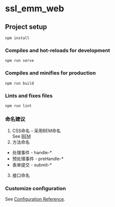 # ssl_emm_web

## Project setup
```
npm install
```

### Compiles and hot-reloads for development
```
npm run serve
```

### Compiles and minifies for production
```
npm run build
```

### Lints and fixes files
```
npm run lint
```

### 命名建议
1. CSS命名 - 采用BEM命名      
See [BEM]()
2. 方法命名
* 处理事件 - handle-*
* 预处理事件 - preHandle-*
* 表单提交 - submit-*
3. 接口命名


### Customize configuration
See [Configuration Reference](https://cli.vuejs.org/config/).
